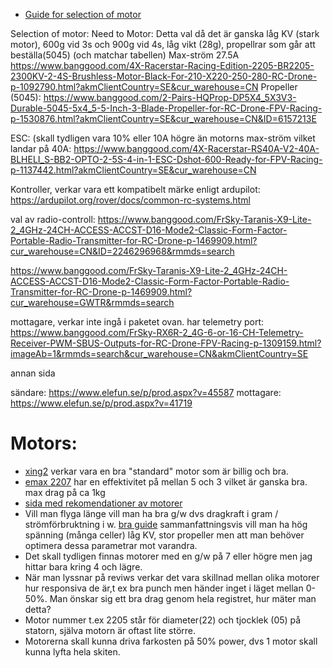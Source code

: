 - [Guide for selection of motor](https://www.instructables.com/A-Guide-to-RC-Basics-and-Where-to-Start-Building-Y/)

Selection of motor:
Need to 
Motor: Detta val då det är ganska låg KV (stark motor), 600g vid 3s och 900g vid 4s, låg vikt (28g), propellrar som går att beställa(5045) (och matchar tabellen) Max-ström 27.5A
https://www.banggood.com/4X-Racerstar-Racing-Edition-2205-BR2205-2300KV-2-4S-Brushless-Motor-Black-For-210-X220-250-280-RC-Drone-p-1092790.html?akmClientCountry=SE&cur_warehouse=CN
Propeller (5045): https://www.banggood.com/2-Pairs-HQProp-DP5X4_5X3V3-Durable-5045-5x4_5-5-Inch-3-Blade-Propeller-for-RC-Drone-FPV-Racing-p-1530876.html?akmClientCountry=SE&cur_warehouse=CN&ID=6157213E

ESC: (skall tydligen vara 10% eller 10A högre än motorns max-ström vilket landar på 40A:
https://www.banggood.com/4X-Racerstar-RS40A-V2-40A-BLHELI_S-BB2-OPTO-2-5S-4-in-1-ESC-Dshot-600-Ready-for-FPV-Racing-p-1137442.html?akmClientCountry=SE&cur_warehouse=CN



Kontroller, verkar vara ett kompatibelt märke enligt ardupilot:  https://ardupilot.org/rover/docs/common-rc-systems.html

val av radio-controll: https://www.banggood.com/FrSky-Taranis-X9-Lite-2_4GHz-24CH-ACCESS-ACCST-D16-Mode2-Classic-Form-Factor-Portable-Radio-Transmitter-for-RC-Drone-p-1469909.html?cur_warehouse=CN&ID=2246296968&rmmds=search

https://www.banggood.com/FrSky-Taranis-X9-Lite-2_4GHz-24CH-ACCESS-ACCST-D16-Mode2-Classic-Form-Factor-Portable-Radio-Transmitter-for-RC-Drone-p-1469909.html?cur_warehouse=GWTR&rmmds=search

mottagare, verkar inte ingå i paketet ovan. har telemetry port:
https://www.banggood.com/FrSky-RX6R-2_4G-6-or-16-CH-Telemetry-Receiver-PWM-SBUS-Outputs-for-RC-Drone-FPV-Racing-p-1309159.html?imageAb=1&rmmds=search&cur_warehouse=CN&akmClientCountry=SE

annan sida

sändare: https://www.elefun.se/p/prod.aspx?v=45587
mottagare: https://www.elefun.se/p/prod.aspx?v=41719

# Motors:
- [xing2](https://shop.iflight-rc.com/quad-parts-cat20/motors-cat26/xing2-motors-cat334/XING2-2506-FPV-Long-Range-Motor-Black-Pro1748) verkar vara en bra "standard" motor som är billig och bra.
- [emax 2207](https://emaxmodel.com/products/emax-rs2205-racespec-motor-cooling-series?_pos=1&_sid=a7bb470bd&_ss=r) har en effektivitet på mellan 5 och 3 vilket är ganska bra. max drag på ca 1kg
- [sida med rekomendationer av motorer](https://www.fpvknowitall.com/fpv-shopping-list-five-inch-freestyle/#motors)
- Vill man flyga länge vill man ha bra g/w dvs dragkraft i gram / strömförbruktning i w. [bra guide](https://www.flyingtech.co.uk/blog/efficiency-vs-performance-how-build-drone-long-flight-time) sammanfattningsvis vill man ha hög spänning (många celler) låg KV, stor propeller men att man behöver optimera dessa parametrar mot varandra.
- Det skall tydligen finnas motorer med en g/w på 7 eller högre men jag hittar bara kring 4 och lägre.
- När man lyssnar på reviws verkar det vara skillnad mellan olika motorer hur responsiva de är,t ex bra punch men händer inget i läget mellan 0-50%. Man önskar sig ett bra drag genom hela registret, hur mäter man detta?
- Motor nummer t.ex 2205 står för diameter(22) och tjocklek (05) på statorn, själva motorn är oftast lite större.
- Motorerna skall kunna driva farkosten på 50% power, dvs 1 motor skall kunna lyfta hela skiten.

